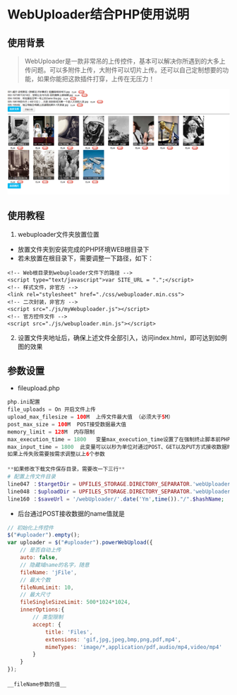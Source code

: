 # WebUploader结合PHP使用说明
## 使用背景

> WebUploader是一款非常吊的上传控件，基本可以解决你所遇到的大多上传问题。可以多附件上传，大附件可以切片上传。还可以自己定制想要的功能，如果你能把这款插件打穿，上传在无压力！

![](https://github.com/yugiwjun/webuploader/blob/master/example.png)

## 使用教程

1. webuploader文件夹放置位置

* 放置文件夹到安装完成的PHP环境WEB根目录下
* 若未放置在根目录下，需要调整一下路径，如下：

```shell
<!-- Web根目录到webuploader文件下的路径 -->
<script type="text/javascript">var SITE_URL = ".";</script>
<!-- 样式文件，非官方 -->
<link rel="stylesheet" href="./css/webuploader.min.css">
<!-- 二次封装，非官方 -->
<script src="./js/myWebuploader.js"></script>
<!-- 官方控件文件 -->
<script src="./js/webuploader.min.js"></script>
```

2. 设置文件夹地址后，确保上述文件全部引入，访问index.html，即可达到如例图的效果

## 参数设置

* fileupload.php

```php
php.ini配置
file_uploads = On 开启文件上传
upload_max_filesize = 100M  上传文件最大值 （必须大于5M）
post_max_size = 100M  POST接受数据最大值
memory_limit = 128M  内存限制
max_execution_time = 1800   变量max_execution_time设置了在强制终止脚本前PHP等待脚本执行完毕的时间，此时间以秒计算。
max_input_time = 1800  此变量可以以秒为单位对通过POST、GET以及PUT方式接收数据时间进行限制。
如果上传失败需要按需求调整以上6个参数

**如果修改下载文件保存目录，需要改一下三行**
# 配置上传文件目录
line047 ：$targetDir = UPFILES_STORAGE.DIRECTORY_SEPARATOR.'webUploader'.DIRECTORY_SEPARATOR.date('Ym',time());
line048 ：$uploadDir = UPFILES_STORAGE.DIRECTORY_SEPARATOR.'webUploader'.DIRECTORY_SEPARATOR.date('Ym',time());
line160 ：$saveUrl = '/webUploader/'.date('Ym',time())."/".$hashName;
```

* 后台通过POST接收数据的name值就是

```javascript
// 初始化上传控件
$("#uploader").empty();
var uploader = $("#uploader").powerWebUpload({
    // 是否自动上传
    auto: false,
    // 隐藏域name的名字，随意
    fileName: 'jFile',
    // 最大个数
    fileNumLimit: 10,
    // 最大尺寸
    fileSingleSizeLimit: 500*1024*1024,
    innerOptions:{
        // 类型限制
        accept: {
            title: 'Files',
            extensions: 'gif,jpg,jpeg,bmp,png,pdf,mp4',
            mimeTypes: 'image/*,application/pdf,audio/mp4,video/mp4'
        }
    }
});

__fileName参数的值__
```
